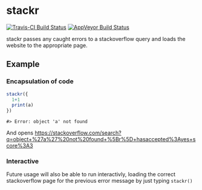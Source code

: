 <!-- README.md is generated from README.Rmd. Please edit that file -->
stackr
======

[![Travis-CI Build Status](https://travis-ci.org/tjconstant/stackr.svg?branch=master)](https://travis-ci.org/tjconstant/stackr) [![AppVeyor Build Status](https://ci.appveyor.com/api/projects/status/github/tjconstant/stackr?branch=master&svg=true)](https://ci.appveyor.com/project/tjconstant/stackr)

stackr passes any caught errors to a stackoverflow query and loads the website to the appropriate page.

Example
-------

### Encapsulation of code

``` r
stackr({
  1+1
  print(a)
})
```

    #> Error: object 'a' not found

And opens <https://stackoverflow.com/search?q=object+%27a%27%20not%20found+%5Br%5D+hasaccepted%3Ayes+score%3A3>

### Interactive

Future usage will also be able to run interactivly, loading the correct stackoverflow page for the previous error message by just typing `stackr()`
